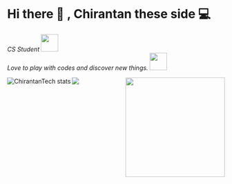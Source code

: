<h1> Hi there 👋 , Chirantan these side 💻</h1>
<p><em> CS Student <img src="https://media.giphy.com/media/fYSnHlufseco8Fh93Z/giphy.gif" width="40"></br>Love to play with codes and discover new things. <img src="https://media.giphy.com/media/WUlplcMpOCEmTGBtBW/giphy.gif" width="40"> 
</em></p>

<img align='right' src="https://media.giphy.com/media/jRf5fsn8G6YaogAWxn/giphy.gif" width="230">


<img align="left" alt="ChirantanTech stats" src="https://github-readme-stats.vercel.app/api?username=ChirantanTech&show_icons=true&hide_border=true&theme=radical" />
<img align="center" src="https://github-readme-stats.vercel.app/api/top-langs/?username=ChirantanTech&show_icons=true&hide_border=true&theme=radical" />
